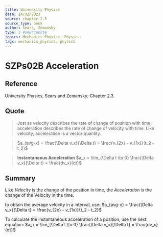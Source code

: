 ```yaml
---
title: University Physics
date: 14/02/2023
source: chapter 2.3
source_type: book 
author: Sears, Zemansky
type: 2 #sourcenote
topics: Mechanics Physics, Physics
tags: mechanics_physics, physics
---
```

# SZPs02B Acceleration

## **Reference**
University Physics, Sears and Zemansky; Chapter 2.3.

## **Quote**
> Just as velocity describes the rate of change of position with time, acceleration describes the rate of change of velocity with time. Like velocity, acceleration is a vector quantity. 

> $a_{avg-x} = \frac{\Delta v_x}{\Delta t} = \frac{v_{2x} - v_{1x}}{t_2 - t_2}$

> **Instantaneous Acceleration**
$a_x = \lim_{\Delta t \to 0} \frac{\Delta v_x}{\Delta t} = \frac{dv_x}{dt}$

## **Summary**
Like *Velocity* is the change of the position in time, the *Acceleration* is the change of the Velocity in the time.

to obtain the average velocity in a interval, use:
$a_{avg-x} = \frac{\Delta v_x}{\Delta t} = \frac{v_{2x} - v_{1x}}{t_2 - t_2}$

To calculate the instantaneous acceleration of a position, use the next equation:
$a_x = \lim_{\Delta t \to 0} \frac{\Delta v_x}{\Delta t} = \frac{dv_x}{dt}$